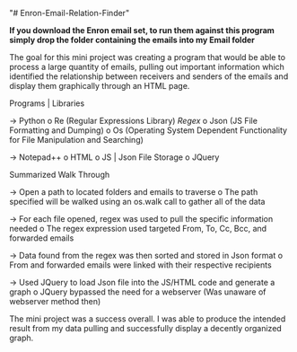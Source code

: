 "# Enron-Email-Relation-Finder" 


**If you download the Enron email set, to run them against this program simply drop the folder containing the emails into my Email folder**


The goal for this mini project was creating a program that would be able to process a large quantity of emails, pulling out important
information which identified the relationship between receivers and senders of the emails and display them graphically through an HTML page.


Programs | Libraries 


->	Python
	o Re (Regular Expressions Library) *Regex*
	o Json (JS File Formatting and Dumping)
	o Os (Operating System Dependent Functionality for File Manipulation and Searching)
	
	
->	Notepad++
	o HTML
	o JS | Json File Storage
	o JQuery
	
	
Summarized Walk Through


->	Open a path to located folders and emails to traverse
	o The path specified will be walked using an os.walk call to gather all of the data
	
	
->	For each file opened, regex was used to pull the specific information needed
	o The regex expression used targeted From, To, Cc, Bcc, and forwarded emails
	
	
->	Data found from the regex was then sorted and stored in Json format
	o From and forwarded emails were linked with their respective recipients 
	
	
->	Used JQuery to load Json file into the JS/HTML code and generate a graph
	o JQuery bypassed the need for a webserver (Was unaware of webserver method then)
	

The mini project was a success overall. I was able to produce the intended result from my data pulling and successfully display a decently organized graph.
